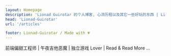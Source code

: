 ```yaml
---
layout: Homepage
description: 'Lionad Guirotar 的个人博客, 心流历程以及其它一些好玩的东西 | Lionad Blogs | Lionad-Guirotar Lionad-Morotar Lionad-RedOne'
head: 'Lionad-Guirotar'
url: '/articles'

footer: Lionad-Guirotar / Made with 💗
---
```


前端偏甜工程师 | 午夜吉他恶魔 | 独立游戏 Lover | Read & Read More ...
